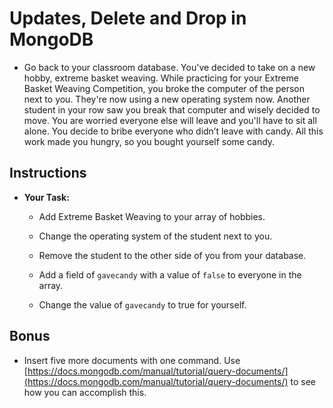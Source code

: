 # Updates, Delete and Drop in MongoDB

* Go back to your classroom database. You've decided to take on a new hobby, extreme basket weaving. While practicing for your Extreme Basket Weaving Competition, you broke the computer of the person next to you. They're now using a new operating system now. Another student in your row saw you break that computer and wisely decided to move. You are worried everyone else will leave and you'll have to sit all alone. You decide to bribe everyone who didn’t leave with candy. All this work made you hungry, so you bought yourself some candy. 
  
## Instructions

* **Your Task:** 

    * Add Extreme Basket Weaving to your array of hobbies.

    * Change the operating system of the student next to you.

    * Remove the student to the other side of you from your database.

    * Add a field of `gavecandy` with a value of `false` to everyone in the array.

    * Change the value of `gavecandy` to true for yourself.

## Bonus

* Insert five more documents with one command. Use [https://docs.mongodb.com/manual/tutorial/query-documents/](https://docs.mongodb.com/manual/tutorial/query-documents/) to see how you can accomplish this.
